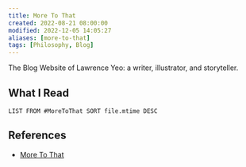 ```yaml
---
title: More To That
created: 2022-08-21 08:00:00
modified: 2022-12-05 14:05:27
aliases: [more-to-that]
tags: [Philosophy, Blog]
---
```


The Blog Website of Lawrence Yeo: a writer, illustrator, and storyteller.

## What I Read

```dataview
LIST FROM #MoreToThat SORT file.mtime DESC
```

## References

- [More To That](https://moretothat.com/)
